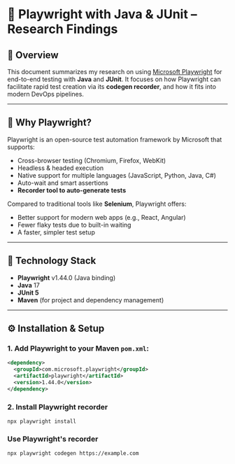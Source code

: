# 📘 Playwright with Java & JUnit – Research Findings

## 🧩 Overview

This document summarizes my research on using [Microsoft Playwright](https://playwright.dev/java/) for end-to-end testing with **Java** and **JUnit**. It focuses on how Playwright can facilitate rapid test creation via its **codegen recorder**, and how it fits into modern DevOps pipelines.

---

## 🚀 Why Playwright?

Playwright is an open-source test automation framework by Microsoft that supports:
- Cross-browser testing (Chromium, Firefox, WebKit)
- Headless & headed execution
- Native support for multiple languages (JavaScript, Python, Java, C#)
- Auto-wait and smart assertions
- **Recorder tool to auto-generate tests**

Compared to traditional tools like **Selenium**, Playwright offers:
- Better support for modern web apps (e.g., React, Angular)
- Fewer flaky tests due to built-in waiting
- A faster, simpler test setup

---

## 🧪 Technology Stack

- **Playwright** v1.44.0 (Java binding)
- **Java** 17
- **JUnit 5**
- **Maven** (for project and dependency management)

---

## ⚙️ Installation & Setup

### 1. Add Playwright to your Maven `pom.xml`:

```xml
<dependency>
  <groupId>com.microsoft.playwright</groupId>
  <artifactId>playwright</artifactId>
  <version>1.44.0</version>
</dependency>
```
### 2. Install Playwright recorder
```
npx playwright install 
```
### Use Playwright's recorder 
```
npx playwright codegen https://example.com
```
